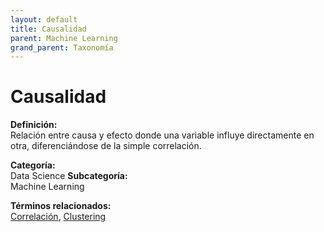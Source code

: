 ```yaml
---
layout: default
title: Causalidad
parent: Machine Learning
grand_parent: Taxonomía
---
```


# Causalidad

**Definición:**  
Relación entre causa y efecto donde una variable influye directamente en otra, diferenciándose de la simple correlación.

**Categoría:**  
Data Science 
**Subcategoría:**  
Machine Learning

**Términos relacionados:**  
[Correlación](https://maleniski.github.io/diccionario-angl-tec-mx/docs/taxonomia/data-science/machine-learning/correlacin.html), [Clustering](https://maleniski.github.io/diccionario-angl-tec-mx/docs/taxonomia/data-science/machine-learning/clustering.html)
